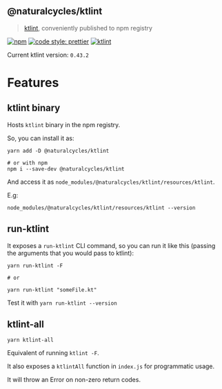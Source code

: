 ## @naturalcycles/ktlint

> [ktlint](https://github.com/pinterest/ktlint), conveniently published to npm registry

[![npm](https://img.shields.io/npm/v/@naturalcycles/ktlint/latest.svg)](https://www.npmjs.com/package/@naturalcycles/ktlint)
[![code style: prettier](https://img.shields.io/badge/code_style-prettier-ff69b4.svg?style=flat-square)](https://github.com/prettier/prettier)
[![ktlint](https://img.shields.io/badge/code%20style-%E2%9D%A4-FF4081.svg)](https://ktlint.github.io/)

Current ktlint version: `0.43.2`

# Features

## ktlint binary

Hosts `ktlint` binary in the npm registry.

So, you can install it as:

```shell
yarn add -D @naturalcycles/ktlint

# or with npm
npm i --save-dev @naturalcycles/ktlint
```

And access it as `node_modules/@naturalcycles/ktlint/resources/ktlint`.

E.g:

```shell
node_modules/@naturalcycles/ktlint/resources/ktlint --version
```

## run-ktlint

It exposes a `run-ktlint` CLI command, so you can run it like this (passing the arguments that you
would pass to ktlint):

```shell
yarn run-ktlint -F

# or

yarn run-ktlint "someFile.kt"
```

Test it with `yarn run-ktlint --version`

## ktlint-all

```shell
yarn ktlint-all
```

Equivalent of running `ktlint -F`.

It also exposes a `ktlintAll` function in `index.js` for programmatic usage.

It will throw an Error on non-zero return codes.
